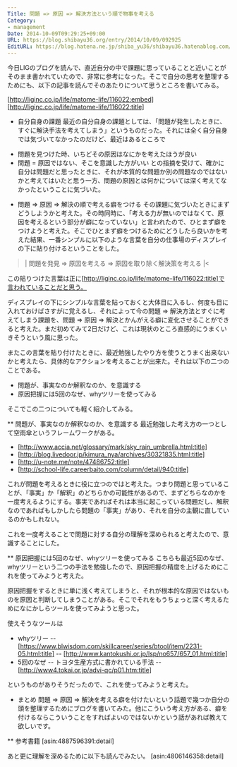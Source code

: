 ```yaml
---
Title: 問題 => 原因 => 解決方法という順で物事を考える
Category:
- management
Date: 2014-10-09T09:29:25+09:00
URL: https://blog.shibayu36.org/entry/2014/10/09/092925
EditURL: https://blog.hatena.ne.jp/shiba_yu36/shibayu36.hatenablog.com/atom/entry/8454420450068043014
---
```


今日LIGのブログを読んで、直近自分の中で課題に思っていることと近いことがそのまま書かれていたので、非常に参考になった。そこで自分の思考を整理するためにも、以下の記事を読んでそのあたりについて思うところを書いてみる。

[http://liginc.co.jp/life/matome-life/116022:embed]
[http://liginc.co.jp/life/matome-life/116022:title]

* 自分自身の課題
最近の自分自身の課題としては、「問題が発生したときに、すぐに解決手法を考えてしまう」というものだった。それには全く自分自身では気づいてなかったのだけど、最近はあるところで
- 問題を見つけた時、いちどその原因はなにかを考えたほうが良い
- 問題 = 原因ではない、そこを意識した方がいい
との指摘を受けて、確かに自分は問題だと思ったときに、それが本質的な問題か別の問題なのではないかと考えてはいたと思う一方、問題の原因とは何かについては深く考えてなかったということに気づいた。

* 問題 => 原因 => 解決の順で考える癖をつける
その課題に気づいたときにまずどうしようかと考えた。その時同時に、「考える力が無いのではなくて、原因を考えるという部分が癖になっていない」と言われたので、ひとまず癖をつけようと考えた。そこでひとまず癖をつけるためにどうしたら良いかを考えた結果、一番シンプルに以下のような言葉を自分の仕事場のディスプレイの下に貼り付けるということをした。

>|
問題を発見 => 原因を考える => 原因を取り除く解決策を考える
|<

この貼りつけた言葉は正に[http://liginc.co.jp/life/matome-life/116022:title]で言われていることだと思う。

ディスプレイの下にシンプルな言葉を貼っておくと大体目に入るし、何度も目に入れておけばさすがに覚えるし、それによって今の問題 => 解決方法とすぐに考えてしまう課題を、問題 => 原因 => 解決とかんがえる癖に変化させることができると考えた。まだ初めてみて2日だけど、これは現状のところ直感的にうまくいきそうという風に思った。


またこの言葉を貼り付けたときに、最近勉強したやり方を使うとうまく出来ないかと考えたら、具体的なアクションを考えることが出来た。それは以下の二つのことである。
- 問題が、事実なのか解釈なのか、を意識する
- 原因把握には5回のなぜ、whyツリーを使ってみる

そこでこの二つについても軽く紹介してみる。

** 問題が、事実なのか解釈なのか、を意識する
最近勉強した考え方の一つとして空雨傘というフレームワークがある。
- [http://www.accia.net/glossary/mark/sky_rain_umbrella.html:title]
- [http://blog.livedoor.jp/kimura_nya/archives/30321835.html:title]
- [http://u-note.me/note/47486752:title]
- [http://school-life.careerbaito.com/column/detail/940:title]

これが問題を考えるときに役に立つのではと考えた。つまり問題と思っていることが、「事実」か「解釈」のどちらかの可能性があるので、まずどちらなのかを一度考えるようにする。事実であればそれは本当に起こっている問題だし、解釈なのであればもしかしたら問題の「事実」があり、それを自分の主観に直しているのかもしれない。

これを一度考えることで問題に対する自分の理解を深められると考えたので、意識することにした。

** 原因把握には5回のなぜ、whyツリーを使ってみる
こちらも最近5回のなぜ、whyツリーという二つの手法を勉強したので、原因把握の精度を上げるためにこれを使ってみようと考えた。

原因把握をするときに単に浅く考えてしまうと、それが根本的な原因ではないものを原因と判断してしまうことがある。そこでそれをもうちょっと深く考えるためになにかしらツールを使ってみようと思った。

使えそうなツールは
- whyツリー
-- [https://www.blwisdom.com/skillcareer/series/btool/item/2231-05.html:title]
-- [http://www.kantokushi.or.jp/lsp/no657/657_01.html:title]
- 5回のなぜ
-- トヨタ生産方式に書かれている手法
-- [http://www4.tokai.or.jp/advi-qc/p01.htm:title]

というものがありそうだったので、これを使ってみようと考えた。


* まとめ
問題 => 原因 => 解決を考える癖を付けたいという話題で幾つか自分の頭を整理するためにブログを書いてみた。他にこういう考え方がある、癖を付けるならこういうことをすればよいのではないかという話があれば教えて欲しいです。

** 参考書籍
[asin:4887596391:detail]

あと更に理解を深めるために以下も読んでみたい。
[asin:4806146358:detail]















